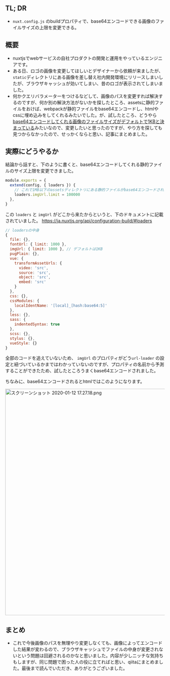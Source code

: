 ## TL; DR
 - `nuxt.config.js` のbuildプロパティで、base64エンコードできる画像のファイルサイズの上限を変更できる。

## 概要
 - nuxtjsでwebサービスの自社プロダクトの開発と運用をやっているエンジニアです。
 - ある日、ロゴの画像を変更してほしいとデザイナーから依頼が来ましたが、`static`ディレクトリにある画像を差し替え社内開発環境にリリースしまいしたが、ブラウザキャッシュが効いてしまい、昔のロゴが表示されてしまいました。
 - 何かクエリバラメーターをつけるなどして、画像のパスを変更すれば解決するのですが、何か別の解決方法がないかを探したところ、assetsに静的ファイルをおけば、webpackが静的ファイルをbase64エンコードし、htmlやcssに埋め込みをしてくれるみたいでした。が、試したところ、どうやら[base64エンコードしてくれる画像のファイルサイズがデフォルトで1KBと決まっている](https://ja.nuxtjs.org/guide/assets/#webpack)みたいなので、変更したいと思ったのですが、やり方を探しても見つからなかったので、せっかくならと思い、記事にまとめました。

## 実際にどうやるか
結論から話すと、下のように書くと、base64エンコードしてくれる静的ファイルのサイズ上限を変更できました。

```js [nuxt.config.js]
module.exports = {
  extend(config, { loaders }) {
    // これで1MB以下のassetsディレクトリにある静的ファイルがbase64エンコードされます。
    loaders.imgUrl.limit = 100000
  },
}
```

この `loaders` と `imgUrl` がどこから来たからというと、下のドキュメントに記載されていました。
https://ja.nuxtjs.org/api/configuration-build/#loaders

```js [loaders.js]
// loadersの中身
{
  file: {},
  fontUrl: { limit: 1000 },
  imgUrl: { limit: 1000 }, // デフォルトは1KB
  pugPlain: {},
  vue: {
    transformAssetUrls: {
      video: 'src',
      source: 'src',
      object: 'src',
      embed: 'src'
    }
  },
  css: {},
  cssModules: {
    localIdentName: '[local]_[hash:base64:5]'
  },
  less: {},
  sass: {
    indentedSyntax: true
  },
  scss: {},
  stylus: {},
  vueStyle: {}
}
```

全部のコードを追えていないため、 `imgUrl` のプロパティがどう`url-loader` の設定と紐づいているかまではわかっていないのですが、プロパティの名前から予測することができたため、試したところうまくbase64エンコードされました。

ちなみに、base64エンコードされるとhtmlではこのようになります。

<img width="716" alt="スクリーンショット 2020-01-12 17.27.18.png" src="https://qiita-image-store.s3.ap-northeast-1.amazonaws.com/0/152032/80d2ff6f-38b4-439f-ac25-259fbdd02fd6.png">

## まとめ
 - これで今後画像のパスを無理やり変更しなくても、画像によってエンコードした結果が変わるので、ブラウザキャッシュでファイルの中身が変更されないという問題は回避されるのかなと思いました。内容が少しニッチな気持ちもしますが、同じ問題で困った人の役に立てればと思い、qiitaにまとめました。最後まで読んでいただき、ありがとうございました。
